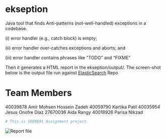 # ekseption
Java tool that finds Anti-patterns (not-well-handled) exceptions in a codebase.


(i) error handler (e.g., catch block) is empty;

(ii) error handler over-catches exceptions and aborts; and

(iii) error handler contains phrases like "TODO” and “FIXME”


Then it generates a HTML report in the ekseption/output/.
The screen-shot below is the output file run against [ElasticSearch](https://github.com/elastic/elasticsearch) Repo 


# Team Members
40039878 Amir Mohsen Hossein Zadeh
40059790 Kartika Patil
40035954 Jesus Onofre Diaz
27670036 Aida Rangy
40018926 Parisa Nikzad

```sh
# This is SOEN691 Assignment project. 
```

![Report file](https://www.dropbox.com/s/cz23bujv3lh9jnu/Screenshot%20from%202018-02-25%2018-18-31.png?raw=1)